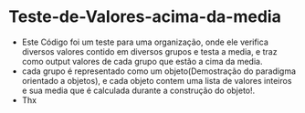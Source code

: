# Teste-de-Valores-acima-da-media
- Este Código foi um teste para uma organização, onde ele verifica diversos valores contido em diversos grupos e testa a media, e traz como output valores de cada grupo que estão a cima da media. 
- cada grupo é representado como um objeto(Demostração do paradigma orientado a objetos), e cada objeto contem uma lista de valores inteiros e sua media que é calculada durante a construção do objeto!.
- Thx
